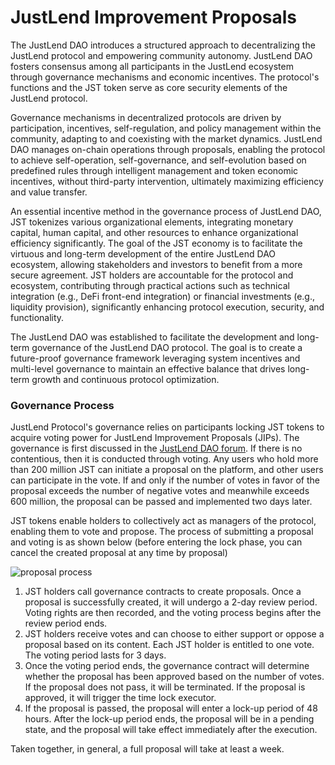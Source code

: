 # JustLend Improvement Proposals

The JustLend DAO introduces a structured approach to decentralizing the JustLend protocol and empowering community autonomy. JustLend DAO fosters consensus among all participants in the JustLend ecosystem through governance mechanisms and economic incentives. The protocol's functions and the JST token serve as core security elements of the JustLend protocol.

Governance mechanisms in decentralized protocols are driven by participation, incentives, self-regulation, and policy management within the community, adapting to and coexisting with the market dynamics. JustLend DAO manages on-chain operations through proposals, enabling the protocol to achieve self-operation, self-governance, and self-evolution based on predefined rules through intelligent management and token economic incentives, without third-party intervention, ultimately maximizing efficiency and value transfer.

An essential incentive method in the governance process of JustLend DAO, JST tokenizes various organizational elements, integrating monetary capital, human capital, and other resources to enhance organizational efficiency significantly. The goal of the JST economy is to facilitate the virtuous and long-term development of the entire JustLend DAO ecosystem, allowing stakeholders and investors to benefit from a more secure agreement. JST holders are accountable for the protocol and ecosystem, contributing through practical actions such as technical integration (e.g., DeFi front-end integration) or financial investments (e.g., liquidity provision), significantly enhancing protocol execution, security, and functionality.

The JustLend DAO was established to facilitate the development and long-term governance of the JustLend DAO protocol. The goal is to create a future-proof governance framework leveraging system incentives and multi-level governance to maintain an effective balance that drives long-term growth and continuous protocol optimization.

### **Governance Process**

JustLend Protocol's governance relies on participants locking JST tokens to acquire voting power for JustLend Improvement Proposals (JIPs).  The governance is first discussed in the [JustLend DAO forum](https://forum.justlend.org/). If there is no contentious, then it is conducted through voting. Any users who hold more than 200 million JST can initiate a proposal on the platform, and other users can participate in the vote. If and only if the number of votes in favor of the proposal exceeds the number of negative votes and meanwhile exceeds 600 million, the proposal can be passed and implemented two days later.

JST tokens enable holders to collectively act as managers of the protocol, enabling them to vote and propose. The process of submitting a proposal and voting is as shown below (before entering the lock phase, you can cancel the created proposal at any time by proposal)

![proposal process](https://raw.githubusercontent.com/justlend/justlend-docs/main/images/proposal.png)

1. JST holders call governance contracts to create proposals. Once a proposal is successfully created, it will undergo a 2-day review period. Voting rights are then recorded, and the voting process begins after the review period ends.
2. JST holders receive votes and can choose to either support or oppose a proposal based on its content. Each JST holder is entitled to one vote. The voting period lasts for 3 days.
3. Once the voting period ends, the governance contract will determine whether the proposal has been approved based on the number of votes. If the proposal does not pass, it will be terminated. If the proposal is approved, it will trigger the time lock executor.
4. If the proposal is passed, the proposal will enter a lock-up period of 48 hours. After the lock-up period ends, the proposal will be in a pending state, and the proposal will take effect immediately after the execution.

Taken together, in general, a full proposal will take at least a week.
